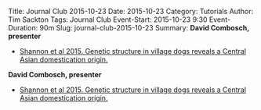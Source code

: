 Title: Journal Club 2015-10-23
Date: 2015-10-23
Category: Tutorials
Author: Tim Sackton
Tags: Journal Club
Event-Start: 2015-10-23 9:30
Event-Duration: 90m
Slug: journal-club-2015-10-23
Summary: <strong>David Combosch, presenter</strong><ul><li><a href="/images/PNAS-2015-Shannon-1516215112.pdf">Shannon et al 2015. Genetic structure in village dogs reveals a Central Asian domestication origin.</a></li></ul>

<strong>David Combosch, presenter</strong><ul><li><a href="/images/PNAS-2015-Shannon-1516215112.pdf">Shannon et al 2015. Genetic structure in village dogs reveals a Central Asian domestication origin.</a></li></ul>
